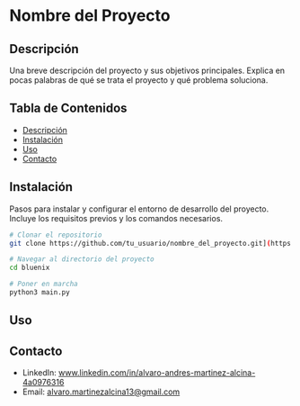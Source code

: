 # Nombre del Proyecto

## Descripción

Una breve descripción del proyecto y sus objetivos principales. Explica en pocas palabras de qué se trata el proyecto y qué problema soluciona.

## Tabla de Contenidos

- [Descripción](#descripción)
- [Instalación](#instalación)
- [Uso](#uso)
- [Contacto](#contacto)

## Instalación

Pasos para instalar y configurar el entorno de desarrollo del proyecto. Incluye los requisitos previos y los comandos necesarios.

```bash
# Clonar el repositorio
git clone https://github.com/tu_usuario/nombre_del_proyecto.git](https://github.com/alvaroMartinez13/Bluenix.git

# Navegar al directorio del proyecto
cd bluenix

# Poner en marcha
python3 main.py
```
## Uso

## Contacto
- LinkedIn: www.linkedin.com/in/alvaro-andres-martinez-alcina-4a0976316
- Email: alvaro.martinezalcina13@gmail.com
